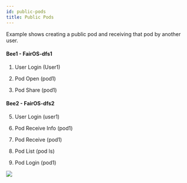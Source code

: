```yaml
---
id: public-pods
title: Public Pods
---
```


Example shows creating a public pod and receiving that pod by another user.

#### Bee1 - FairOS-dfs1

1) User Login (User1)

2) Pod Open (pod1)

3) Pod Share (pod1)


#### Bee2 - FairOS-dfs2

5) User Login (user1)

6) Pod Receive Info (pod1)

7) Pod Receive (pod1)

8) Pod List (pod ls)

9) Pod Login (pod1)

[![](https://j.gifs.com/r8Pz1w.gif)](https://gateway.ethswarm.org/access/97963535af84b4d90866b6ac75e740c958c818ccf3a7187c54d914b2000cbbc1)
